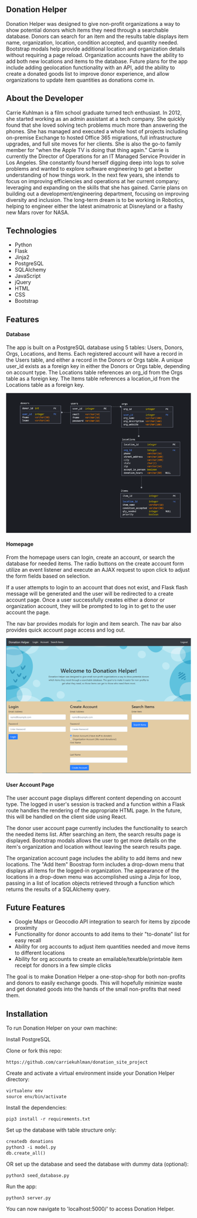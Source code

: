 ## Donation Helper
Donation Helper was designed to give non-profit organizations a way to show potential donors which items they need through a searchable database.  Donors can search for an item and the results table displays item name, organization, location, condition accepted, and quantity needed. Bootstrap modals help provide additional location and organization details without requiring a page reload. Organization accounts have the ability to add both new locations and items to the database. Future plans for the app include adding geolocation functionality with an API, add the ability to create a donated goods list to improve donor experience, and allow organizations to update item quantities as donations come in.

## About the Developer
Carrie Kuhlman is a film school graduate turned tech enthusiast. In 2012, she started working as an admin assistant at a tech company. She quickly found that she loved solving tech problems much more than answering the phones. She has managed and executed a whole host of projects including on-premise Exchange to hosted Office 365 migrations, full  infrastructure upgrades, and full site moves for her clients. She is also the go-to family member for "when the Apple TV is doing that thing again." Carrie is currently the Director of Operations for an IT Managed Service Provider in Los Angeles. She constantly found herself digging deep into logs to solve problems and wanted to explore software engineering to get a better understanding of how things work. In the next few years, she intends to focus on improving efficiencies and operations at her current company; leveraging and expanding on the skills that she has gained. Carrie plans on building out a development/engineering department, focusing on improving diversity and inclusion. The long-term dream is to be working in Robotics, helping to engineer either the latest animatronic at Disneyland or a flashy new Mars rover for NASA.

## Technologies
* Python
* Flask
* Jinja2
* PostgreSQL
* SQLAlchemy
* JavaScript
* jQuery
* HTML
* CSS
* Bootstrap

## Features

#### Database

The app is built on a PostgreSQL database using 5 tables: Users, Donors, Orgs, Locations, and Items. Each registered account will have a record in the Users table, and either a record in the Donors or Orgs table. A unique user_id exists as a foreign key in either the Donors or Orgs table, depending on account type. The Locations table references an org_id from the Orgs table as a foreign key. The Items table references a location_id from the Locations table as a foreign key.

![alt text](https://github.com/carriekuhlman/donation_site_project/blob/main/static/img/data_model.png "Donation Helper Data Model")

#### Homepage

From the homepage users can login, create an account, or search the database for needed items. The radio buttons on the create account form utilize an event listener and execute an AJAX request to upon click to adjust the form fields based on selection. 

If a user attempts to login to an account that does not exist, and Flask flash message will be generated and the user will be redirected to a create account page. Once a user successfully creates either a donor or organization account, they will be prompted to log in to get to the user account the page. 

The nav bar provides modals for login and item search. The nav bar also provides quick account page access and log out.

![alt text](https://github.com/carriekuhlman/donation_site_project/blob/main/static/img/homepage.png "Donation Helper Homepage")

#### User Account Page

The user account page displays different content depending on account type. The logged in user's session is tracked and a function within a Flask route handles the rendering of the appropriate HTML page. In the future, this will be handled on the client side using React. 

The donor user account page currently includes the functionality to search the needed items list. After searching an item, the search results page is displayed. Bootstrap modals allows the user to get more details on the item's organization and location without leaving the search results page. 

The organization account page includes the ability to add items and new locations. The "Add Item" Boostrap form includes a drop-down menu that displays all items for the logged-in organization. The appearance of the locations in a drop-down menu was accomplished using a Jinja for loop, passing in a list of location objects retrieved through a function which returns the results of a SQLAlchemy query.

## Future Features

* Google Maps or Geocodio API integration to search for items by zipcode proximity
* Functionality for donor accounts to add items to their "to-donate" list for easy recall
* Ability for org accounts to adjust item quantities needed and move items to different locations
* Ability for org accounts to create an emailable/texatble/printable item receipt for donors in a few simple clicks

The goal is to make Donation Helper a one-stop-shop for both non-profits and donors to easily exchange goods. This will hopefully minimize waste and get donated goods into the hands of the small non-profits that need them.

## Installation
To run Donation Helper on your own machine:

Install PostgreSQL

Clone or fork this repo:
```
https://github.com/carriekuhlman/donation_site_project
```
Create and activate a virtual environment inside your Donation Helper directory:
```
virtualenv env
source env/bin/activate
```

Install the dependencies:
```
pip3 install -r requirements.txt
```
Set up the database with table structure only:

```
createdb donations
python3 -i model.py
db.create_all()
```

OR set up the database and seed the database with dummy data (optional):

```
python3 seed_database.py
```

Run the app:

```
python3 server.py
```

You can now navigate to 'localhost:5000/' to access Donation Helper.
